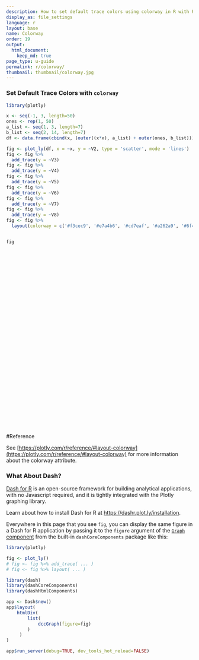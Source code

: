 ```yaml
---
description: How to set default trace colors using colorway in R with Plotly.
display_as: file_settings
language: r
layout: base
name: Colorway
order: 19
output:
  html_document:
    keep_md: true
page_type: u-guide
permalink: r/colorway/
thumbnail: thumbnail/colorway.jpg
---
```



### Set Default Trace Colors with `colorway`


```r
library(plotly)

x <- seq(-1, 3, length=50)
ones <- rep(1, 50)
a_list <- seq(1, 3, length=7)
b_list <- seq(2, 14, length=7)
df <- data.frame(cbind(x, (outer((x*x), a_list) + outer(ones, b_list))))

fig <- plot_ly(df, x = ~x, y = ~V2, type = 'scatter', mode = 'lines') 
fig <- fig %>%
  add_trace(y = ~V3) 
fig <- fig %>%
  add_trace(y = ~V4) 
fig <- fig %>%
  add_trace(y = ~V5) 
fig <- fig %>%
  add_trace(y = ~V6) 
fig <- fig %>%
  add_trace(y = ~V7) 
fig <- fig %>%
  add_trace(y = ~V8) 
fig <- fig %>%
  layout(colorway = c('#f3cec9', '#e7a4b6', '#cd7eaf', '#a262a9', '#6f4d96', '#3d3b72', '#182844'))


fig
```

<div id="htmlwidget-1b4b54c391de789e8d6c" style="width:672px;height:480px;" class="plotly html-widget"></div>
<script type="application/json" data-for="htmlwidget-1b4b54c391de789e8d6c">{"x":{"visdat":{"1e1058d53b26":["function () ","plotlyVisDat"]},"cur_data":"1e1058d53b26","attrs":{"1e1058d53b26":{"x":{},"y":{},"mode":"lines","alpha_stroke":1,"sizes":[10,100],"spans":[1,20],"type":"scatter"},"1e1058d53b26.1":{"x":{},"y":{},"mode":"lines","alpha_stroke":1,"sizes":[10,100],"spans":[1,20],"type":"scatter","inherit":true},"1e1058d53b26.2":{"x":{},"y":{},"mode":"lines","alpha_stroke":1,"sizes":[10,100],"spans":[1,20],"type":"scatter","inherit":true},"1e1058d53b26.3":{"x":{},"y":{},"mode":"lines","alpha_stroke":1,"sizes":[10,100],"spans":[1,20],"type":"scatter","inherit":true},"1e1058d53b26.4":{"x":{},"y":{},"mode":"lines","alpha_stroke":1,"sizes":[10,100],"spans":[1,20],"type":"scatter","inherit":true},"1e1058d53b26.5":{"x":{},"y":{},"mode":"lines","alpha_stroke":1,"sizes":[10,100],"spans":[1,20],"type":"scatter","inherit":true},"1e1058d53b26.6":{"x":{},"y":{},"mode":"lines","alpha_stroke":1,"sizes":[10,100],"spans":[1,20],"type":"scatter","inherit":true}},"layout":{"margin":{"b":40,"l":60,"t":25,"r":10},"colorway":["#f3cec9","#e7a4b6","#cd7eaf","#a262a9","#6f4d96","#3d3b72","#182844"],"xaxis":{"domain":[0,1],"automargin":true,"title":"x"},"yaxis":{"domain":[0,1],"automargin":true,"title":"V2"},"hovermode":"closest","showlegend":true},"source":"A","config":{"showSendToCloud":false},"data":[{"x":[-1,-0.918367346938776,-0.836734693877551,-0.755102040816326,-0.673469387755102,-0.591836734693878,-0.510204081632653,-0.428571428571429,-0.346938775510204,-0.26530612244898,-0.183673469387755,-0.102040816326531,-0.0204081632653061,0.0612244897959182,0.142857142857143,0.224489795918367,0.306122448979592,0.387755102040816,0.469387755102041,0.551020408163265,0.63265306122449,0.714285714285714,0.795918367346939,0.877551020408163,0.959183673469388,1.04081632653061,1.12244897959184,1.20408163265306,1.28571428571429,1.36734693877551,1.44897959183673,1.53061224489796,1.61224489795918,1.69387755102041,1.77551020408163,1.85714285714286,1.93877551020408,2.02040816326531,2.10204081632653,2.18367346938775,2.26530612244898,2.3469387755102,2.42857142857143,2.51020408163265,2.59183673469388,2.6734693877551,2.75510204081633,2.83673469387755,2.91836734693878,3],"y":[3,2.84339858392337,2.70012494793836,2.57017909204498,2.45356101624323,2.35027072053311,2.26030820491462,2.18367346938776,2.12036651395252,2.07038733860891,2.03373594335693,2.01041232819658,2.00041649312786,2.00374843815077,2.02040816326531,2.05039566847147,2.09371095376926,2.15035401915868,2.22032486463973,2.30362349021241,2.40024989587672,2.51020408163265,2.63348604748022,2.77009579341941,2.92003331945023,3.08329862557268,3.25989171178675,3.44981257809246,3.6530612244898,3.86963765097876,4.09954185755935,4.34277384423157,4.59933361099542,4.86922115785089,5.152436484798,5.44897959183673,5.7588504789671,6.08204914618909,6.41857559350271,6.76842982090795,7.13161182840483,7.50812161599333,7.89795918367347,8.30112453144523,8.71761765930862,9.14743856726364,9.59058725531029,10.0470637234486,10.5168679716785,11],"mode":"lines","type":"scatter","marker":{"color":"rgba(243,206,201,1)","line":{"color":"rgba(243,206,201,1)"}},"error_y":{"color":"rgba(243,206,201,1)"},"error_x":{"color":"rgba(243,206,201,1)"},"line":{"color":"rgba(243,206,201,1)"},"xaxis":"x","yaxis":"y","frame":null},{"x":[-1,-0.918367346938776,-0.836734693877551,-0.755102040816326,-0.673469387755102,-0.591836734693878,-0.510204081632653,-0.428571428571429,-0.346938775510204,-0.26530612244898,-0.183673469387755,-0.102040816326531,-0.0204081632653061,0.0612244897959182,0.142857142857143,0.224489795918367,0.306122448979592,0.387755102040816,0.469387755102041,0.551020408163265,0.63265306122449,0.714285714285714,0.795918367346939,0.877551020408163,0.959183673469388,1.04081632653061,1.12244897959184,1.20408163265306,1.28571428571429,1.36734693877551,1.44897959183673,1.53061224489796,1.61224489795918,1.69387755102041,1.77551020408163,1.85714285714286,1.93877551020408,2.02040816326531,2.10204081632653,2.18367346938775,2.26530612244898,2.3469387755102,2.42857142857143,2.51020408163265,2.59183673469388,2.6734693877551,2.75510204081633,2.83673469387755,2.91836734693878,3],"y":[5.33333333333333,5.12453144523115,4.93349993058448,4.76023878939331,4.60474802165764,4.46702762737748,4.34707760655283,4.24489795918367,4.16048868527003,4.09384978481188,4.04498125780925,4.01388310426211,4.00055532417048,4.00499791753436,4.02721088435374,4.06719422462863,4.12494793835902,4.20047202554491,4.29376648618631,4.40483132028321,4.53366652783562,4.68027210884354,4.84464806330695,5.02679439122588,5.22671109260031,5.44439816743024,5.67985561571567,5.93308343745661,6.20408163265306,6.49285020130501,6.79938914341247,7.12369845897543,7.46577814799389,7.82562821046786,8.20324864639733,8.59863945578231,9.01180063862279,9.44273219491878,9.89143412467028,10.3579064278773,10.8421491045398,11.3441621546578,11.8639455782313,12.4014993752603,12.9568235457448,13.5299180896849,14.1207830070804,14.7294182979314,15.355823962238,16],"mode":"lines","type":"scatter","marker":{"color":"rgba(231,164,182,1)","line":{"color":"rgba(231,164,182,1)"}},"error_y":{"color":"rgba(231,164,182,1)"},"error_x":{"color":"rgba(231,164,182,1)"},"line":{"color":"rgba(231,164,182,1)"},"xaxis":"x","yaxis":"y","frame":null},{"x":[-1,-0.918367346938776,-0.836734693877551,-0.755102040816326,-0.673469387755102,-0.591836734693878,-0.510204081632653,-0.428571428571429,-0.346938775510204,-0.26530612244898,-0.183673469387755,-0.102040816326531,-0.0204081632653061,0.0612244897959182,0.142857142857143,0.224489795918367,0.306122448979592,0.387755102040816,0.469387755102041,0.551020408163265,0.63265306122449,0.714285714285714,0.795918367346939,0.877551020408163,0.959183673469388,1.04081632653061,1.12244897959184,1.20408163265306,1.28571428571429,1.36734693877551,1.44897959183673,1.53061224489796,1.61224489795918,1.69387755102041,1.77551020408163,1.85714285714286,1.93877551020408,2.02040816326531,2.10204081632653,2.18367346938775,2.26530612244898,2.3469387755102,2.42857142857143,2.51020408163265,2.59183673469388,2.6734693877551,2.75510204081633,2.83673469387755,2.91836734693878,3],"y":[7.66666666666667,7.40566430653894,7.1668749132306,6.95029848674164,6.75593502707205,6.58378453422185,6.43384700819103,6.30612244897959,6.20061085658753,6.11731223101486,6.05622657226156,6.01735388032764,6.00069415521311,6.00624739691795,6.03401360544218,6.08399278078578,6.15618492294877,6.25059003193114,6.36720810773289,6.50603915035402,6.66708315979453,6.85034013605442,7.05581007913369,7.28349298903235,7.53338886575038,7.8054977092878,8.09981951964459,8.41635429682077,8.75510204081633,9.11606275163127,9.49923642926558,9.90462307371928,10.3322226849924,10.7820352630848,11.2540608079967,11.7482993197279,12.2647507982785,12.8034152436485,13.3642926558378,13.9473830348466,14.5526863806747,15.1802026933222,15.8299319727891,16.5018742190754,17.196029432181,17.9123976121061,18.6509787588505,19.4117728724143,20.1947799527974,21],"mode":"lines","type":"scatter","marker":{"color":"rgba(205,126,175,1)","line":{"color":"rgba(205,126,175,1)"}},"error_y":{"color":"rgba(205,126,175,1)"},"error_x":{"color":"rgba(205,126,175,1)"},"line":{"color":"rgba(205,126,175,1)"},"xaxis":"x","yaxis":"y","frame":null},{"x":[-1,-0.918367346938776,-0.836734693877551,-0.755102040816326,-0.673469387755102,-0.591836734693878,-0.510204081632653,-0.428571428571429,-0.346938775510204,-0.26530612244898,-0.183673469387755,-0.102040816326531,-0.0204081632653061,0.0612244897959182,0.142857142857143,0.224489795918367,0.306122448979592,0.387755102040816,0.469387755102041,0.551020408163265,0.63265306122449,0.714285714285714,0.795918367346939,0.877551020408163,0.959183673469388,1.04081632653061,1.12244897959184,1.20408163265306,1.28571428571429,1.36734693877551,1.44897959183673,1.53061224489796,1.61224489795918,1.69387755102041,1.77551020408163,1.85714285714286,1.93877551020408,2.02040816326531,2.10204081632653,2.18367346938775,2.26530612244898,2.3469387755102,2.42857142857143,2.51020408163265,2.59183673469388,2.6734693877551,2.75510204081633,2.83673469387755,2.91836734693878,3],"y":[10,9.68679716784673,9.40024989587672,9.14035818408996,8.90712203248646,8.70054144106622,8.52061640982924,8.36734693877551,8.24073302790504,8.14077467721783,8.06747188671387,8.02082465639317,8.00083298625573,8.00749687630154,8.04081632653061,8.10079133694294,8.18742190753852,8.30070803831737,8.44064972927947,8.60724698042482,8.80049979175343,9.02040816326531,9.26697209496043,9.54019158683882,9.84006663890046,10.1665972511454,10.5197834235735,10.8996251561849,11.3061224489796,11.7392753019575,12.1990837151187,12.6855476884631,13.1986672219908,13.7384423157018,14.304872969596,14.8979591836735,15.5177009579342,16.1640982923782,16.8371511870054,17.5368596418159,18.2632236568097,19.0162432319867,19.7959183673469,20.6022490628905,21.4352353186172,22.2948771345273,23.1811745106206,24.0941274468971,25.0337359433569,26],"mode":"lines","type":"scatter","marker":{"color":"rgba(162,98,169,1)","line":{"color":"rgba(162,98,169,1)"}},"error_y":{"color":"rgba(162,98,169,1)"},"error_x":{"color":"rgba(162,98,169,1)"},"line":{"color":"rgba(162,98,169,1)"},"xaxis":"x","yaxis":"y","frame":null},{"x":[-1,-0.918367346938776,-0.836734693877551,-0.755102040816326,-0.673469387755102,-0.591836734693878,-0.510204081632653,-0.428571428571429,-0.346938775510204,-0.26530612244898,-0.183673469387755,-0.102040816326531,-0.0204081632653061,0.0612244897959182,0.142857142857143,0.224489795918367,0.306122448979592,0.387755102040816,0.469387755102041,0.551020408163265,0.63265306122449,0.714285714285714,0.795918367346939,0.877551020408163,0.959183673469388,1.04081632653061,1.12244897959184,1.20408163265306,1.28571428571429,1.36734693877551,1.44897959183673,1.53061224489796,1.61224489795918,1.69387755102041,1.77551020408163,1.85714285714286,1.93877551020408,2.02040816326531,2.10204081632653,2.18367346938775,2.26530612244898,2.3469387755102,2.42857142857143,2.51020408163265,2.59183673469388,2.6734693877551,2.75510204081633,2.83673469387755,2.91836734693878,3],"y":[12.3333333333333,11.9679300291545,11.6336248785228,11.3304178814383,11.0583090379009,10.8172983479106,10.6073858114674,10.4285714285714,10.2808551992225,10.1642371234208,10.0787172011662,10.0242954324587,10.0009718172983,10.0087463556851,10.047619047619,10.1175898931001,10.2186588921283,10.3508260447036,10.514091350826,10.7084548104956,10.9339164237123,11.1904761904762,11.4781341107872,11.7968901846453,12.1467444120505,12.5276967930029,12.9397473275024,13.3828960155491,13.8571428571429,14.3624878522838,14.8989310009718,15.466472303207,16.0651117589893,16.6948493683188,17.3556851311953,18.047619047619,18.7706511175899,19.5247813411079,20.310009718173,21.1263362487852,21.9737609329446,22.8522837706511,23.7619047619048,24.7026239067055,25.6744412050534,26.6773566569485,27.7113702623907,28.77648202138,29.8726919339164,31],"mode":"lines","type":"scatter","marker":{"color":"rgba(111,77,150,1)","line":{"color":"rgba(111,77,150,1)"}},"error_y":{"color":"rgba(111,77,150,1)"},"error_x":{"color":"rgba(111,77,150,1)"},"line":{"color":"rgba(111,77,150,1)"},"xaxis":"x","yaxis":"y","frame":null},{"x":[-1,-0.918367346938776,-0.836734693877551,-0.755102040816326,-0.673469387755102,-0.591836734693878,-0.510204081632653,-0.428571428571429,-0.346938775510204,-0.26530612244898,-0.183673469387755,-0.102040816326531,-0.0204081632653061,0.0612244897959182,0.142857142857143,0.224489795918367,0.306122448979592,0.387755102040816,0.469387755102041,0.551020408163265,0.63265306122449,0.714285714285714,0.795918367346939,0.877551020408163,0.959183673469388,1.04081632653061,1.12244897959184,1.20408163265306,1.28571428571429,1.36734693877551,1.44897959183673,1.53061224489796,1.61224489795918,1.69387755102041,1.77551020408163,1.85714285714286,1.93877551020408,2.02040816326531,2.10204081632653,2.18367346938775,2.26530612244898,2.3469387755102,2.42857142857143,2.51020408163265,2.59183673469388,2.6734693877551,2.75510204081633,2.83673469387755,2.91836734693878,3],"y":[14.6666666666667,14.2490628904623,13.866999861169,13.5204775787866,13.2094960433153,12.934055254755,12.6941552131057,12.4897959183673,12.3209773705401,12.1876995696238,12.0899625156185,12.0277662085242,12.001110648341,12.0099958350687,12.0544217687075,12.1343884492573,12.249895876718,12.4009440510898,12.5875329723726,12.8096626405664,13.0673330556712,13.3605442176871,13.6892961266139,14.0535887824518,14.4534221852006,14.8887963348605,15.3597112314313,15.8661668749132,16.4081632653061,16.98570040261,17.5987782868249,18.2473969179509,18.9315562959878,19.6512564209357,20.4064972927947,21.1972789115646,22.0236012772456,22.8854643898376,23.7828682493406,24.7158128557545,25.6842982090795,26.6883243093156,27.7278911564626,28.8029987505206,29.9136470914897,31.0598361793697,32.2415660141608,33.4588365958628,34.7116479244759,36],"mode":"lines","type":"scatter","marker":{"color":"rgba(61,59,114,1)","line":{"color":"rgba(61,59,114,1)"}},"error_y":{"color":"rgba(61,59,114,1)"},"error_x":{"color":"rgba(61,59,114,1)"},"line":{"color":"rgba(61,59,114,1)"},"xaxis":"x","yaxis":"y","frame":null},{"x":[-1,-0.918367346938776,-0.836734693877551,-0.755102040816326,-0.673469387755102,-0.591836734693878,-0.510204081632653,-0.428571428571429,-0.346938775510204,-0.26530612244898,-0.183673469387755,-0.102040816326531,-0.0204081632653061,0.0612244897959182,0.142857142857143,0.224489795918367,0.306122448979592,0.387755102040816,0.469387755102041,0.551020408163265,0.63265306122449,0.714285714285714,0.795918367346939,0.877551020408163,0.959183673469388,1.04081632653061,1.12244897959184,1.20408163265306,1.28571428571429,1.36734693877551,1.44897959183673,1.53061224489796,1.61224489795918,1.69387755102041,1.77551020408163,1.85714285714286,1.93877551020408,2.02040816326531,2.10204081632653,2.18367346938775,2.26530612244898,2.3469387755102,2.42857142857143,2.51020408163265,2.59183673469388,2.6734693877551,2.75510204081633,2.83673469387755,2.91836734693878,3],"y":[17,16.5301957517701,16.1003748438151,15.7105372761349,15.3606830487297,15.0508121615993,14.7809246147439,14.5510204081633,14.3610995418576,14.2111620158267,14.1012078300708,14.0312369845898,14.0012494793836,14.0112453144523,14.0612244897959,14.1511870054144,14.2811328613078,14.4510620574761,14.6609745939192,14.9108704706372,15.2007496876302,15.530612244898,15.9004581424406,16.3102873802582,16.7600999583507,17.249895876718,17.7796751353603,18.3494377342774,18.9591836734694,19.6089129529363,20.298625572678,21.0283215326947,21.7980008329863,22.6076634735527,23.457309454394,24.3469387755102,25.2765514369013,26.2461474385673,27.2557267805081,28.3052894627239,29.3948354852145,30.52436484798,31.6938775510204,32.9033735943357,34.1528529779259,35.4423157017909,36.7717617659309,38.1411911703457,39.5506039150354,41],"mode":"lines","type":"scatter","marker":{"color":"rgba(24,40,68,1)","line":{"color":"rgba(24,40,68,1)"}},"error_y":{"color":"rgba(24,40,68,1)"},"error_x":{"color":"rgba(24,40,68,1)"},"line":{"color":"rgba(24,40,68,1)"},"xaxis":"x","yaxis":"y","frame":null}],"highlight":{"on":"plotly_click","persistent":false,"dynamic":false,"selectize":false,"opacityDim":0.2,"selected":{"opacity":1},"debounce":0},"shinyEvents":["plotly_hover","plotly_click","plotly_selected","plotly_relayout","plotly_brushed","plotly_brushing","plotly_clickannotation","plotly_doubleclick","plotly_deselect","plotly_afterplot","plotly_sunburstclick"],"base_url":"https://plot.ly"},"evals":[],"jsHooks":[]}</script>

#Reference

See [https://plotly.com/r/reference/#layout-colorway](https://plotly.com/r/reference/#layout-colorway) for more information about the colorway attribute.
### What About Dash?

[Dash for R](https://dashr.plot.ly/) is an open-source framework for building analytical applications, with no Javascript required, and it is tightly integrated with the Plotly graphing library. 

Learn about how to install Dash for R at https://dashr.plot.ly/installation.

Everywhere in this page that you see `fig`, you can display the same figure in a Dash for R application by passing it to the `figure` argument of the [`Graph` component](https://dashr.plot.ly/dash-core-components/graph) from the built-in `dashCoreComponents` package like this:


```r
library(plotly)

fig <- plot_ly() 
# fig <- fig %>% add_trace( ... )
# fig <- fig %>% layout( ... ) 

library(dash)
library(dashCoreComponents)
library(dashHtmlComponents)

app <- Dash$new()
app$layout(
    htmlDiv(
        list(
            dccGraph(figure=fig) 
        )
     )
)

app$run_server(debug=TRUE, dev_tools_hot_reload=FALSE)
```
